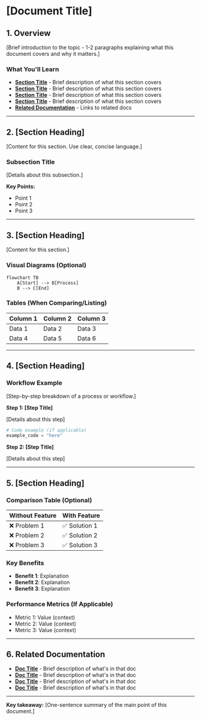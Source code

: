 # [Document Title]

## 1. Overview

[Brief introduction to the topic - 1-2 paragraphs explaining what this document covers and why it matters.]

### What You'll Learn

- **[Section Title](#2-section-heading)** - Brief description of what this section covers
- **[Section Title](#3-section-heading)** - Brief description of what this section covers
- **[Section Title](#4-section-heading)** - Brief description of what this section covers
- **[Section Title](#5-section-heading)** - Brief description of what this section covers
- **[Related Documentation](#6-related-documentation)** - Links to related docs

---

## 2. [Section Heading]

[Content for this section. Use clear, concise language.]

### Subsection Title

[Details about this subsection.]

**Key Points:**
- Point 1
- Point 2
- Point 3

---

## 3. [Section Heading]

[Content for this section.]

### Visual Diagrams (Optional)

```mermaid
flowchart TB
    A[Start] --> B[Process]
    B --> C[End]
```

### Tables (When Comparing/Listing)

| Column 1 | Column 2 | Column 3 |
|----------|----------|----------|
| Data 1   | Data 2   | Data 3   |
| Data 4   | Data 5   | Data 6   |

---

## 4. [Section Heading]

### Workflow Example

[Step-by-step breakdown of a process or workflow.]

**Step 1: [Step Title]**

[Details about this step]

```python
# Code example (if applicable)
example_code = "here"
```

**Step 2: [Step Title]**

[Details about this step]

---

## 5. [Section Heading]

### Comparison Table (Optional)

| Without Feature | With Feature |
|-----------------|--------------|
| ❌ Problem 1     | ✅ Solution 1 |
| ❌ Problem 2     | ✅ Solution 2 |
| ❌ Problem 3     | ✅ Solution 3 |

### Key Benefits

- **Benefit 1**: Explanation
- **Benefit 2**: Explanation
- **Benefit 3**: Explanation

### Performance Metrics (If Applicable)

- Metric 1: Value (context)
- Metric 2: Value (context)
- Metric 3: Value (context)

---

## 6. Related Documentation

- **[Doc Title](filename.md)** - Brief description of what's in that doc
- **[Doc Title](filename.md)** - Brief description of what's in that doc
- **[Doc Title](filename.md)** - Brief description of what's in that doc
- **[Doc Title](filename.md)** - Brief description of what's in that doc

---

**Key takeaway:** [One-sentence summary of the main point of this document.]
